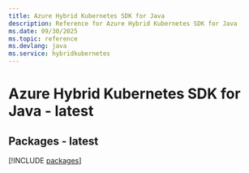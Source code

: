 ```yaml
---
title: Azure Hybrid Kubernetes SDK for Java
description: Reference for Azure Hybrid Kubernetes SDK for Java
ms.date: 09/30/2025
ms.topic: reference
ms.devlang: java
ms.service: hybridkubernetes
---
```

# Azure Hybrid Kubernetes SDK for Java - latest
## Packages - latest
[!INCLUDE [packages](hybrid-kubernetes-index.md)]